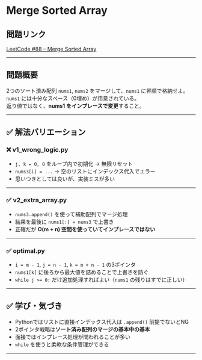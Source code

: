 # Merge Sorted Array

##  問題リンク
[LeetCode #88 – Merge Sorted Array](https://leetcode.com/problems/merge-sorted-array/)

---

##  問題概要

2つのソート済み配列 `nums1`, `nums2` をマージして、`nums1` に昇順で格納せよ。  
`nums1` には十分なスペース（0埋め）が用意されている。  
返り値ではなく、**nums1 をインプレースで変更**すること。

---

## ✅ 解法バリエーション

### ❌ v1_wrong_logic.py
- `j, k = 0, 0` をループ内で初期化 → 無限リセット
- `nums3[i] = ...` → 空のリストにインデックス代入でエラー
- 思いつきとしては良いが、実装ミスが多い

---

### ✅ v2_extra_array.py
- `nums3.append()` を使って補助配列でマージ処理
- 結果を最後に `nums1[:] = nums3` で上書き
- 正確だが **O(m + n) 空間を使っていてインプレースではない**

---

### ✅ optimal.py
- `i = m - 1`, `j = n - 1`, `k = m + n - 1` の3ポインタ
- `nums1[k]` に後ろから最大値を詰めることで上書きを防ぐ
- `while j >= 0:` だけ追加処理すればよい（`nums1` の残りはすでに正しい）

---

## ✅ 学び・気づき

- Pythonではリストに直接インデックス代入は `.append()` 前提でないとNG
- 2ポインタ戦略は**ソート済み配列のマージの基本中の基本**
- 面接ではインプレース処理が問われることが多い
- `while` を使うと柔軟な条件管理ができる

---
